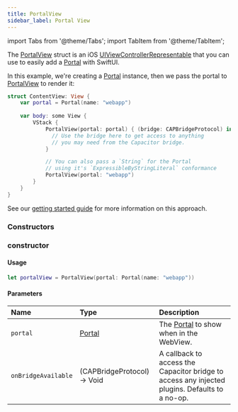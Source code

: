 ```yaml
---
title: PortalView
sidebar_label: Portal View
---
```


import Tabs from '@theme/Tabs';
import TabItem from '@theme/TabItem';

The [PortalView](./portal-view) struct is an iOS [UIViewControllerRepresentable](https://developer.apple.com/documentation/swiftui/uiviewcontrollerrepresentable) that you can use to easily add a [Portal](./portal) with SwiftUI.

In this example, we're creating a [Portal](./portal) instance, then we pass the portal to [PortalView](./portal-view) to render it:


```swift title=ContentView.swift
struct ContentView: View {
    var portal = Portal(name: "webapp")
    
    var body: some View {
        VStack {
            PortalView(portal: portal) { (bridge: CAPBridgeProtocol) in 
              // Use the bridge here to get access to anything
              // you may need from the Capacitor bridge. 
            }

            // You can also pass a `String` for the Portal
            // using it's `ExpressibleByStringLiteral` conformance
            PortalView(portal: "webapp")
        }
    }
}
```

See our [getting started guide](../../getting-started/iOS#using-the-portalwebview) for more information on this approach.

### Constructors

### constructor

#### Usage 
 
```swift
let portalView = PortalView(portal: Portal(name: "webapp"))
``` 

#### Parameters

Name | Type | Description
:------ | :------ | :------
`portal` | [Portal](./portal) | The [Portal](./portal) to show when in the WebView.
`onBridgeAvailable` | (CAPBridgeProtocol) -> Void | A callback to access the Capacitor bridge to access any injected plugins. Defaults to a no-op.
